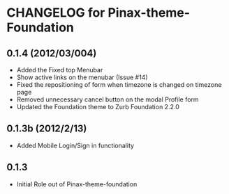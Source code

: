 # CHANGELOG for Pinax-theme-Foundation
## 0.1.4 (2012/03/004)
 * Added the Fixed top Menubar 
 * Show active links on the menubar (Issue #14)
 * Fixed the repositioning of form when timezone is changed on timezone page 
 * Removed unnecessary cancel button on the modal Profile form
 * Updated the Foundation theme to Zurb Foundation 2.2.0

## 0.1.3b (2012/2/13)

 * Added Mobile Login/Sign in functionality

## 0.1.3

 * Initial Role out of Pinax-theme-foundation
